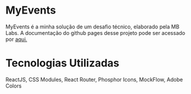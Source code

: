 # MyEvents

MyEvents é a minha solução de um desafio técnico, elaborado pela MB Labs. A documentação do github pages desse projeto pode ser acessado por <a href="https://mattsilverio.github.io/MyEvents/">aqui.</a>

# Tecnologias Utilizadas

ReactJS, CSS Modules, React Router, Phosphor Icons, MockFlow, Adobe Colors
